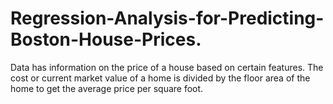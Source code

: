 # Regression-Analysis-for-Predicting-Boston-House-Prices.
Data has information on the price of a house based on certain features. The cost or current market value of a home is divided by the floor area of the home to get the average price per square foot.
